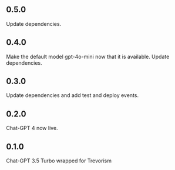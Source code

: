 ## 0.5.0

Update dependencies.

## 0.4.0

Make the default model gpt-4o-mini now that it is available. Update dependencies.

## 0.3.0

Update dependencies and add test and deploy events.

## 0.2.0

Chat-GPT 4 now live.

## 0.1.0

Chat-GPT 3.5 Turbo wrapped for Trevorism